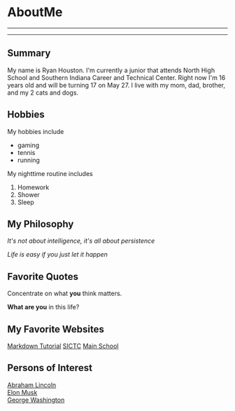 # AboutMe
---
---
## Summary

[North High School]: https://north.evscschools.com/

My name is Ryan Houston. I'm currently a junior that attends North High School and Southern Indiana Career and Technical Center. Right now I'm 16 years old and will be turning 17 on May 27. I live with my mom, dad, brother, and my 2 cats and dogs.

[1]: https://en.wikipedia.org/wiki/Abraham_Lincoln
[2]: https://en.wikipedia.org/wiki/Elon_Musk
[3]: https://en.wikipedia.org/wiki/George_Washington

Hobbies
-

My hobbies include

- gaming
- tennis
- running

My nighttime routine includes

1. Homework
2. Shower
3. Sleep

## My Philosophy

*It's not about intelligence, it's all about persistence*

_Life is easy if you just let it happen_

## Favorite Quotes

Concentrate on what **you** think matters.

__What are you__ in this life?

## My Favorite Websites

[Markdown Tutorial](https://github.com/Bandera2014/MarkdownTutorial)
[SICTC](https://sictc.evscschools.com/ "Southern Indiana Career and Technical Center")
[Main School][North High School]

## Persons of Interest

[Abraham Lincoln][1]<br>
[Elon Musk][2]<br>
[George Washington][3]<br>
